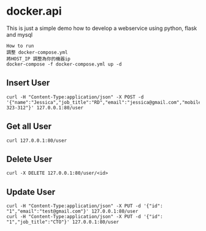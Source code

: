 # docker.api
This is just a simple demo how to develop a webservice using python, flask and mysql

```
How to run
調整 docker-compose.yml
將HOST_IP 調整為你的機器ip
docker-compose -f docker-compose.yml up -d
```
## Insert User
```
curl -H "Content-Type:application/json" -X POST -d '{"name":"Jessica","job_title":"RD","email":"jessica@gmail.com","mobile":"0988-323-312"}' 127.0.0.1:80/user
```

## Get all User
```
curl 127.0.0.1:80/user
```

## Delete User
```
curl -X DELETE 127.0.0.1:80/user/<id>
```

## Update User
```
curl -H "Content-Type:application/json" -X PUT -d '{"id": "1","email":"test@gmail.com"}' 127.0.0.1:80/user
curl -H "Content-Type:application/json" -X PUT -d '{"id": "1","job_title":"CTO"}' 127.0.0.1:80/user
```

